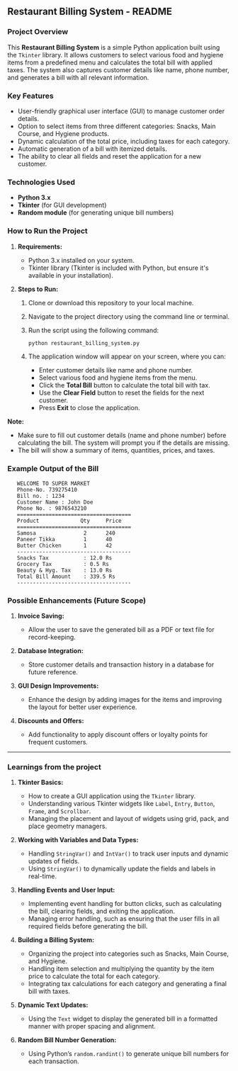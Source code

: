## **Restaurant Billing System - README**

### **Project Overview**

This **Restaurant Billing System** is a simple Python application built using the `Tkinter` library. It allows customers to select various food and hygiene items from a predefined menu and calculates the total bill with applied taxes. The system also captures customer details like name, phone number, and generates a bill with all relevant information.

### **Key Features**

* User-friendly graphical user interface (GUI) to manage customer order details.
* Option to select items from three different categories: Snacks, Main Course, and Hygiene products.
* Dynamic calculation of the total price, including taxes for each category.
* Automatic generation of a bill with itemized details.
* The ability to clear all fields and reset the application for a new customer.

### **Technologies Used**

* **Python 3.x**
* **Tkinter** (for GUI development)
* **Random module** (for generating unique bill numbers)

### **How to Run the Project**

1. **Requirements:**

   * Python 3.x installed on your system.
   * Tkinter library (Tkinter is included with Python, but ensure it's available in your installation).

2. **Steps to Run:**

   1. Clone or download this repository to your local machine.
   2. Navigate to the project directory using the command line or terminal.
   3. Run the script using the following command:

      ```bash
      python restaurant_billing_system.py
      ```
   4. The application window will appear on your screen, where you can:

      * Enter customer details like name and phone number.
      * Select various food and hygiene items from the menu.
      * Click the **Total Bill** button to calculate the total bill with tax.
      * Use the **Clear Field** button to reset the fields for the next customer.
      * Press **Exit** to close the application.

**Note:**

   * Make sure to fill out customer details (name and phone number) before calculating the bill. The system will prompt you if the details are missing.
   * The bill will show a summary of items, quantities, prices, and taxes.

### **Example Output of the Bill**

```
   WELCOME TO SUPER MARKET
   Phone-No. 739275410
   Bill no. : 1234
   Customer Name : John Doe
   Phone No. : 9876543210
   ====================================
   Product             Qty     Price
   ====================================
   Samosa               2      240
   Paneer Tikka         1      40
   Butter Chicken       1      42
   ------------------------------------
   Snacks Tax           : 12.0 Rs
   Grocery Tax          : 0.5 Rs
   Beauty & Hyg. Tax    : 13.0 Rs
   Total Bill Amount    : 339.5 Rs
   ------------------------------------
```

### **Possible Enhancements (Future Scope)**

1. **Invoice Saving:**

   * Allow the user to save the generated bill as a PDF or text file for record-keeping.

2. **Database Integration:**

   * Store customer details and transaction history in a database for future reference.

3. **GUI Design Improvements:**

   * Enhance the design by adding images for the items and improving the layout for better user experience.

4. **Discounts and Offers:**

   * Add functionality to apply discount offers or loyalty points for frequent customers.

---

### Learnings from the project

1. **Tkinter Basics:**

   * How to create a GUI application using the `Tkinter` library.
   * Understanding various Tkinter widgets like `Label`, `Entry`, `Button`, `Frame`, and `Scrollbar`.
   * Managing the placement and layout of widgets using grid, pack, and place geometry managers.

2. **Working with Variables and Data Types:**

   * Handling `StringVar()` and `IntVar()` to track user inputs and dynamic updates of fields.
   * Using `StringVar()` to dynamically update the fields and labels in real-time.

3. **Handling Events and User Input:**

   * Implementing event handling for button clicks, such as calculating the bill, clearing fields, and exiting the application.
   * Managing error handling, such as ensuring that the user fills in all required fields before generating the bill.

4. **Building a Billing System:**

   * Organizing the project into categories such as Snacks, Main Course, and Hygiene.
   * Handling item selection and multiplying the quantity by the item price to calculate the total for each category.
   * Integrating tax calculations for each category and generating a final bill with taxes.

5. **Dynamic Text Updates:**

   * Using the `Text` widget to display the generated bill in a formatted manner with proper spacing and alignment.

6. **Random Bill Number Generation:**

   * Using Python’s `random.randint()` to generate unique bill numbers for each transaction.
